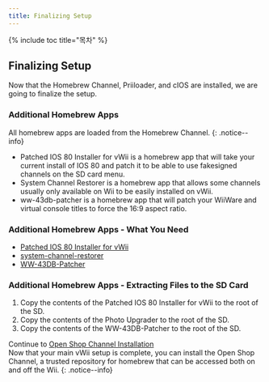 ```yaml
---
title: Finalizing Setup
---
```


{% include toc title="목차" %}

## Finalizing Setup

Now that the Homebrew Channel, Priiloader, and cIOS are installed, we are going to finalize the setup.

### Additional Homebrew Apps

All homebrew apps are loaded from the Homebrew Channel.
{: .notice--info}

- Patched IOS 80 Installer for vWii is a homebrew app that will take your current install of IOS 80 and patch it to be able to use fakesigned channels on the SD card menu.
- System Channel Restorer is a homebrew app that allows some channels usually only available on Wii to be easily installed on vWii.
- ww-43db-patcher is a homebrew app that will patch your WiiWare and virtual console titles to force the 16:9 aspect ratio.

### Additional Homebrew Apps - What You Need

- [Patched IOS 80 Installer for vWii](https://oscwii.org/library/app/Patched_IOS80_Installer_for_vWii)
- [system-channel-restorer](https://oscwii.org/library/app/system-channel-restorer)
- [WW-43DB-Patcher](https://oscwii.org/library/app/ww-43db-patcher)

### Additional Homebrew Apps - Extracting Files to the SD Card

1. Copy the contents of the Patched IOS 80 Installer for vWii to the root of the SD.
2. Copy the contents of the Photo Upgrader to the root of the SD.
3. Copy the contents of the WW-43DB-Patcher to the root of the SD.

Continue to [Open Shop Channel Installation](osc) <br>
Now that your main vWii setup is complete, you can install the Open Shop Channel, a trusted repository for homebrew that can be accessed both on and off the Wii.
{: .notice--info}
